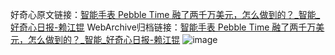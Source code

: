 好奇心原文链接：[智能手表 Pebble Time 融了两千万美元，怎么做到的？_智能_好奇心日报-赖江锟](https://www.qdaily.com/articles/7911.html)
WebArchive归档链接：[智能手表 Pebble Time 融了两千万美元，怎么做到的？_智能_好奇心日报-赖江锟](http://web.archive.org/web/20190623173109/https://www.qdaily.com/articles/7911.html)
![image](http://ww3.sinaimg.cn/large/007d5XDply1g3wk3rw0h8j30u02s27wh)
